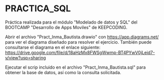 # PRACTICA_SQL
Práctica realizada para el módulo "Modelado de datos y SQL" del BOOTCAMP "Desarrollo de Apps Moviles" de KEEPCODING.

Abrir el archivo "Pract_Inma_Bautista.drawio" con https://app.diagrams.net/ para ver el diagrama diseñado para resolver el ejercicio. 
También puede consultarse el diagrama en el enlace siguiente: https://drive.google.com/file/d/18aHzMx8FWSgWwmp-BT4PYwV0jLeid7-v/view?usp=sharing

Ejecutar el scrip incluido en el archivo "Pract_Inma_Bautista.sql" para obtener la base de datos, así como la consulta solicitada. 
